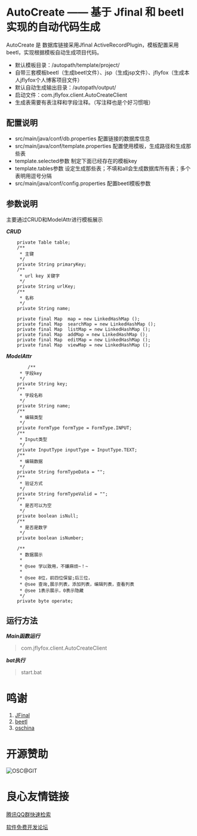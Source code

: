 AutoCreate —— 基于 Jfinal 和 beetl 实现的自动代码生成
===============

AutoCreate 是 数据库链接采用Jfinal ActiveRecordPlugin，模板配置采用beetl，实现根据模板自动生成项目代码。

*  默认模板目录：/autopath/template/project/
*  自带三套模板beetl（生成beetl文件）、jsp（生成jsp文件）、jflyfox（生成本人jflyfox个人博客项目文件）
*  默认自动生成输出目录：/autopath/output/ 
*  启动文件：com.jflyfox.client.AutoCreateClient
* 生成表需要有表注释和字段注释。（写注释也是个好习惯哦）

## 配置说明

* src/main/java/conf/db.properties 配置链接的数据库信息
* src/main/java/conf/template.properties 配置使用模板，生成路径和生成那些表
* template.selected参数 制定下面已经存在的模板key
* template.tables参数 设定生成那些表；不填和all会生成数据库所有表；多个表明用逗号分隔
* src/main/java/conf/config.properties 配置beetl模板参数

## 参数说明

主要通过CRUD和ModelAttr进行模板展示

***CRUD***
```
	private Table table;
	/**
	 * 主键
	 */
	private String primaryKey;
	/**
	 * url key 关键字
	 */
	private String urlKey;
	/**
	 * 名称
	 */
	private String name;

	private final Map  map = new LinkedHashMap ();
	private final Map  searchMap = new LinkedHashMap ();
	private final Map  listMap = new LinkedHashMap ();
	private final Map  addMap = new LinkedHashMap ();
	private final Map  editMap = new LinkedHashMap ();
	private final Map  viewMap = new LinkedHashMap ();
```

***ModelAttr***
```
        /**
	 * 字段key
	 */
	private String key;
	/**
	 * 字段名称
	 */
	private String name;
	/**
	 * 编辑类型
	 */
	private FormType formType = FormType.INPUT;
	/**
	 * Input类型
	 */
	private InputType inputType = InputType.TEXT;
	/**
	 * 编辑数据
	 */
	private String formTypeData = "";
	/**
	 * 验证方式
	 */
	private String formTypeValid = "";
	/**
	 * 是否可以为空
	 */
	private boolean isNull;
	/**
	 * 是否是数字
	 */
	private boolean isNumber;

	/**
	 * 数据展示
	 * 
	 * @see 学以致用，不嫌麻烦~！~
	 * 
	 * @see 8位，前四位保留;后三位，
	 * @see 查询,展示列表，添加列表，编辑列表，查看列表
	 * @see 1表示展示，0表示隐藏
	 */
	private byte operate;
```

## 运行方法

***Main函数运行***

> com.jflyfox.client.AutoCreateClient

***bat执行***

> start.bat

# 鸣谢
 1. [JFinal](http://www.oschina.net/p/jfinal)
 2. [beetl](http://ibeetl.com/community/)
 3. [oschina](http://www.oschina.net/)

# 开源赞助
![OSC@GIT](http://static.oschina.net/uploads/space/2015/0213/104940_ZKNb_166354.png "开源赞助我(支付宝)")


 # 良心友情链接

[腾讯QQ群快速检索](http://u.720life.cn/s/8cf73f7c)

[软件免费开发论坛](http://u.720life.cn/s/bbb01dc0)